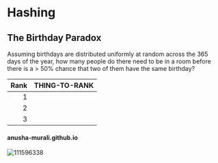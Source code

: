 # Hashing

## The Birthday Paradox

Assuming birthdays are distributed uniformly at random across the 365 days of the year, how many people do there need to be in a room before there is a > 50% chance that two of them have the same birthday?


| Rank | THING-TO-RANK |
|-----:|---------------|
|     1|               |
|     2|               |
|     3|               |


#### anusha-murali.github.io

![111596338](https://github.com/anusha-murali/anusha-murali.github.io/assets/111596338/639243aa-2857-4595-a65a-7852762bb002)
